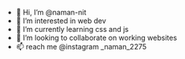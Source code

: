 - 👋 Hi, I’m @naman-nit
- 👀 I’m interested in web dev
- 🌱 I’m currently learning css and js
- 💞️ I’m looking to collaborate on working websites
- 📫 reach me @instagram _naman_2275

<!---
naman-nit/naman-nit is a ✨ special ✨ repository because its `README.md` (this file) appears on your GitHub profile.
You can click the Preview link to take a look at your changes.
--->
